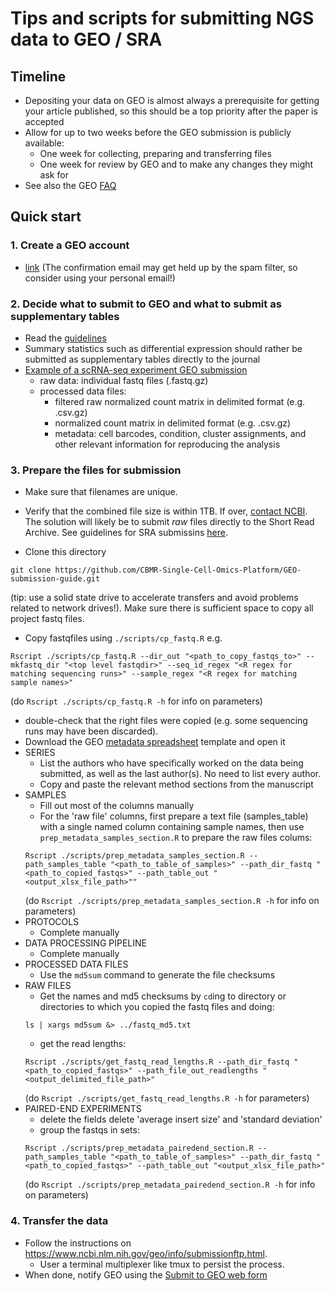 # Tips and scripts for submitting NGS data to GEO / SRA


## Timeline
* Depositing your data on GEO is almost always a prerequisite for getting your article published, so this should be a top priority after the paper is accepted
* Allow for up to two weeks before the GEO submission is publicly available:
  * One week for collecting, preparing and transferring files
  * One week for review by GEO and to make any changes they might ask for
* See also the GEO [FAQ](https://www.ncbi.nlm.nih.gov/geo/info/faq.html#whenaccessions)


## Quick start

### 1. Create a GEO account

  * [link](https://www.ncbi.nlm.nih.gov/account/register/?back_url=/geo/submitter/) 
  (The confirmation email may get held up by the spam filter, so consider using your personal email!)
### 2. Decide what to submit to GEO and what to submit as supplementary tables
  * Read the [guidelines](https://www.ncbi.nlm.nih.gov/geo/info/seq.html)
  * Summary statistics such as differential expression should rather be submitted as supplementary tables directly to the journal  
  * [Example of a scRNA-seq experiment GEO submission](https://www.ncbi.nlm.nih.gov/geo/query/acc.cgi?acc=GSE130710)
    * raw data: individual fastq files (.fastq.gz)
    * processed data files: 
       * filtered raw normalized count matrix in delimited format (e.g. .csv.gz)
       * normalized count matrix in delimited format (e.g. .csv.gz)
       * metadata: cell barcodes, condition, cluster assignments, and other relevant information for reproducing the analysis
  
### 3. Prepare the files for submission
  * Make sure that filenames are unique.
  * Verify that the combined file size is within 1TB. If over, [contact NCBI](geo@ncbi.nlm.nih.gov). The solution will likely be to submit _raw_ files directly to the Short Read Archive. See guidelines for SRA submissins [here](https://github.com/CBMR-Single-Cell-Omics-Platform/GEO-submission-guide/blob/master/ascp_instructions.md). 
  
  * Clone this directory 
  ``` 
  git clone https://github.com/CBMR-Single-Cell-Omics-Platform/GEO-submission-guide.git
  
  ```
  (tip: use a solid state drive to accelerate transfers and avoid problems related to network drives!). Make sure there is sufficient space to copy all project fastq files.   
  
  * Copy fastqfiles using `./scripts/cp_fastq.R` e.g.
  ```
  Rscript ./scripts/cp_fastq.R --dir_out "<path_to_copy_fastqs_to>" --mkfastq_dir "<top level fastqdir>" --seq_id_regex "<R regex for matching sequencing runs>" --sample_regex "<R regex for matching sample names>"
  ```
  (do `Rscript ./scripts/cp_fastq.R -h` for info on parameters) 
  * double-check that the right files were copied (e.g. some sequencing runs may have been discarded).
  * Download the GEO [metadata spreadsheet](https://www.ncbi.nlm.nih.gov/geo/info/examples/seq_template_v2.1.xls) template and open it
  * SERIES
    * List the authors who have specifically worked on the data being submitted, as well as the last author(s). No need to list every author.
    * Copy and paste the relevant method sections from the manuscript   
  * SAMPLES
    * Fill out most of the columns manually
    * For the 'raw file' columns, first prepare a text file (samples_table) with a single named column containing sample names, then use `prep_metadata_samples_section.R` to prepare the raw files colums:
    ```
    Rscript ./scripts/prep_metadata_samples_section.R --path_samples_table "<path_to_table_of_samples>" --path_dir_fastq "<path_to_copied_fastqs>" --path_table_out "<output_xlsx_file_path>""
    ```
    (do `Rscript ./scripts/prep_metadata_samples_section.R -h` for info on parameters) 
  * PROTOCOLS
    * Complete manually
  * DATA PROCESSING PIPELINE
    * Complete manually
  * PROCESSED DATA FILES
    * Use the `md5sum` command to generate the file checksums
  * RAW FILES
    * Get the names and md5 checksums by `cd`ing to directory or directories to which you copied the fastq files and doing:
    ```
    ls | xargs md5sum &> ../fastq_md5.txt
    ```
    * get the read lengths:
    ```
    Rscript ./scripts/get_fastq_read_lengths.R --path_dir_fastq "<path_to_copied_fastqs>" --path_file_out_readlengths "<output_delimited_file_path>"
    ```
    (do `Rscript ./scripts/get_fastq_read_lengths.R -h` for parameters) 
  * PAIRED-END EXPERIMENTS
    * delete the fields delete 'average insert size' and 'standard deviation'
    * group the fastqs in sets:
    ```
    Rscript ./scripts/prep_metadata_pairedend_section.R --path_samples_table "<path_to_table_of_samples>" --path_dir_fastq "<path_to_copied_fastqs>" --path_table_out "<output_xlsx_file_path>"
    ```
    (do `Rscript ./scripts/prep_metadata_pairedend_section.R -h` for info on parameters)  

### 4. Transfer the data
  * Follow the instructions on https://www.ncbi.nlm.nih.gov/geo/info/submissionftp.html. 
    * User a terminal multiplexer like tmux to persist the process.
  * When done, notify GEO using the [Submit to GEO web form](https://submit.ncbi.nlm.nih.gov/geo/submission/)

